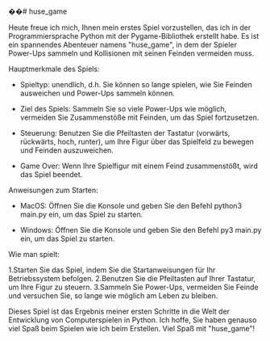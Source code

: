 ��#   h u s e _ g a m e 


 Heute freue ich mich, Ihnen mein erstes Spiel vorzustellen, das ich in der Programmiersprache Python mit der Pygame-Bibliothek erstellt habe. Es ist ein spannendes Abenteuer namens "huse_game", in dem der Spieler Power-Ups sammeln und Kollisionen mit seinen Feinden vermeiden muss.

Hauptmerkmale des Spiels:

- Spieltyp: unendlich, d.h. Sie können so lange spielen, wie Sie Feinden ausweichen und Power-Ups sammeln können.

- Ziel des Spiels: Sammeln Sie so viele Power-Ups wie möglich, vermeiden Sie Zusammenstöße mit Feinden, um das Spiel fortzusetzen.

- Steuerung: Benutzen Sie die Pfeiltasten der Tastatur (vorwärts, rückwärts, hoch, runter), um Ihre Figur über das Spielfeld zu bewegen und Feinden auszuweichen.

- Game Over: Wenn Ihre Spielfigur mit einem Feind zusammenstößt, wird das Spiel beendet.

Anweisungen zum Starten:

- MacOS: Öffnen Sie die Konsole und geben Sie den Befehl python3 main.py ein, um das Spiel zu starten.

- Windows: Öffnen Sie die Konsole und geben Sie den Befehl py3 main.py ein, um das Spiel zu starten.

Wie man spielt:

1.Starten Sie das Spiel, indem Sie die Startanweisungen für Ihr Betriebssystem befolgen.
2.Benutzen Sie die Pfeiltasten auf Ihrer Tastatur, um Ihre Figur zu steuern.
3.Sammeln Sie Power-Ups, vermeiden Sie Feinde und versuchen Sie, so lange wie möglich am Leben zu bleiben.

Dieses Spiel ist das Ergebnis meiner ersten Schritte in die Welt der Entwicklung von Computerspielen in Python. Ich hoffe, Sie haben genauso viel Spaß beim Spielen wie ich beim Erstellen. Viel Spaß mit "huse_game"!

 
